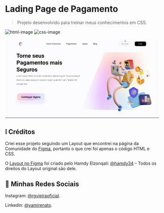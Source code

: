 # Lading Page de Pagamento

> Projeto desenvolvido para treinar meus conhecimentos em CSS.

![html-image]
![css-image]

![](./img/github.gif)

## ❕ Créditos

Criei esse projeto seguindo um Layout que encontrei na página da Comunidade do [Figma](https://www.figma.com/community), portanto o que crei foi apenas o código HTML e CSS.

O [Layout no Figma](https://www.figma.com/community/file/1107059844636605099) foi criado pelo Hamdy Elzonqali: [@hamdy34](https://www.figma.com/@hamdy34) – Todos os direitos do Layout original são dele.

## 📱 Minhas Redes Sociais

Instagram: [@rgvieiraoficial](https://www.instagram.com/rgvieiraoficial/).

Linkedin: [@yamirenato](https://www.linkedin.com/in/yamirenato/).

[html-image]: https://img.shields.io/badge/-html-orange
[css-image]: https://img.shields.io/badge/-css-blue
